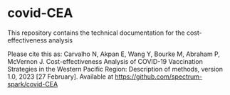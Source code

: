 # covid-CEA
This repository contains the technical documentation for the cost-effectiveness analysis

Please cite this as:
Carvalho N, Akpan E, Wang Y,  Bourke M, Abraham P, McVernon J. Cost-effectiveness Analysis of COVID-19 Vaccination Strategies in the Western Pacific Region: Description of methods, version 1.0, 2023 [27 February]. Available at https://github.com/spectrum-spark/covid-CEA

